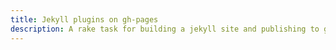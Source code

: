 ```yaml
---
title: Jekyll plugins on gh-pages
description: A rake task for building a jekyll site and publishing to gh-pages
---
```

